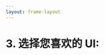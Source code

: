 ```yaml
---
layout: frame-layout
---
```


# 3. 选择您喜欢的 UI:

<RadioGroup>

<RadioCard href="/zh/guide/angular/vite.html#blank" label="Blank" icon="https://cdn.svgporn.com/logos/css-3.svg" />

</RadioGroup>